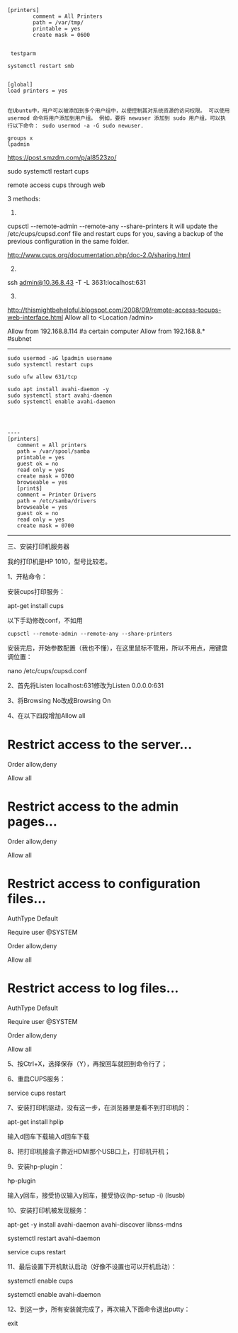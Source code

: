 ```
[printers]
        comment = All Printers
        path = /var/tmp/
        printable = yes
        create mask = 0600


 testparm

systemctl restart smb


[global] 
load printers = yes


在Ubuntu中，用户可以被添加到多个用户组中，以便控制其对系统资源的访问权限。 可以使用 usermod 命令将用户添加到用户组。 例如，要将 newuser 添加到 sudo 用户组，可以执行以下命令： sudo usermod -a -G sudo newuser.

groups x
lpadmin
```


https://post.smzdm.com/p/al8523zo/

sudo systemctl restart cups

remote access cups through web

3 methods:

1.
cupsctl --remote-admin --remote-any --share-printers
it will update the /etc/cups/cupsd.conf file and restart cups for you, saving a backup of the previous configuration in the same folder.

http://www.cups.org/documentation.php/doc-2.0/sharing.html

2.
ssh admin@10.36.8.43 -T -L 3631:localhost:631

3.
http://thismightbehelpful.blogspot.com/2008/09/remote-access-tocups-web-interface.html
Allow all to <Location /admin>

Allow from 192.168.8.114  #a certain computer
Allow from 192.168.8.*    #subnet


---
```
sudo usermod -aG lpadmin username
sudo systemctl restart cups

sudo ufw allow 631/tcp

sudo apt install avahi-daemon -y
sudo systemctl start avahi-daemon
sudo systemctl enable avahi-daemon




----
[printers]
   comment = All printers
   path = /var/spool/samba
   printable = yes
   guest ok = no
   read only = yes
   create mask = 0700
   browseable = yes
   [print$]
   comment = Printer Drivers
   path = /etc/samba/drivers
   browseable = yes
   guest ok = no
   read only = yes
   create mask = 0700

```
   ----
   三、安装打印机服务器

我的打印机是HP 1010，型号比较老。

1、开粘命令：

安装cups打印服务：

apt-get install cups

以下手动修改conf，不如用 
```
cupsctl --remote-admin --remote-any --share-printers
```
安装完后，开始参数配置（我也不懂），在这里鼠标不管用，所以不用点，用键盘调位置：

nano /etc/cups/cupsd.conf

2、首先将Listen localhost:631修改为Listen 0.0.0.0:631

3、将Browsing No改成Browsing On

4、在以下四段增加Allow all

# Restrict access to the server...

  Order allow,deny

  Allow all

# Restrict access to the admin pages...

  Order allow,deny

  Allow all

# Restrict access to configuration files...

  AuthType Default

  Require user @SYSTEM

  Order allow,deny

  Allow all

# Restrict access to log files...

  AuthType Default

  Require user @SYSTEM

  Order allow,deny

 Allow all

5、按Ctrl+X，选择保存（Y），再按回车就回到命令行了；

6、重启CUPS服务：

service cups restart

7、安装打印机驱动，没有这一步，在浏览器里是看不到打印机的：

apt-get install hplip

输入d回车下载输入d回车下载

8、把打印机接盒子靠近HDMI那个USB口上，打印机开机；

9、安装hp-plugin：

hp-plugin

输入y回车，接受协议输入y回车，接受协议(hp-setup -i)
(lsusb)

10、安装打印机被发现服务：

apt-get -y install avahi-daemon avahi-discover libnss-mdns

systemctl restart avahi-daemon

service cups restart

11、最后设置下开机默认启动（好像不设置也可以开机启动）：

systemctl enable cups

systemctl enable avahi-daemon

12、到这一步，所有安装就完成了，再次输入下面命令退出putty：

exit
